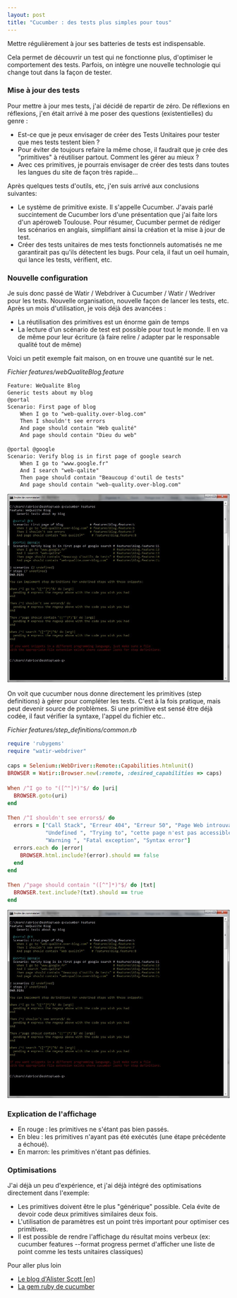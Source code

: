 ```yaml
---
layout: post
title: "Cucumber : des tests plus simples pour tous"
---
```


Mettre régulièrement à jour ses batteries de tests est indispensable.

Cela permet de découvrir un test qui ne fonctionne plus, d'optimiser le comportement des tests. Parfois, on intègre une nouvelle technologie qui change tout dans la façon de tester.

### Mise à jour des tests

Pour mettre à jour mes tests, j'ai décidé de repartir de zéro. De réflexions en réflexions, j'en était arrivé à me poser des questions (existentielles) du genre :

* Est-ce que je peux envisager de créer des Tests Unitaires pour tester que mes tests testent bien ?
* Pour éviter de toujours refaire la même chose, il faudrait que je crée des "primitives" à réutiliser partout. Comment les gérer au mieux ?
* Avec ces primitives, je pourrais envisager de créer des tests dans toutes les langues du site de façon très rapide...

Après quelques tests d'outils, etc, j'en suis arrivé aux conclusions suivantes:

* Le système de primitive existe. Il s'appelle Cucumber. J'avais parlé succintement de Cucumber lors d'une présentation que j'ai faite lors d'un apéroweb Toulouse. Pour résumer, Cucumber permet de rédiger les scénarios en anglais, simplifiant ainsi la création et la mise à jour de test.
* Créer des tests unitaires de mes tests fonctionnels automatisés ne me garantirait pas qu'ils détectent les bugs. Pour cela, il faut un oeil humain, qui lance les tests, vérifient, etc.

### Nouvelle configuration

Je suis donc passé de Watir / Webdriver à Cucumber / Watir / Wedriver pour les tests. Nouvelle organisation, nouvelle façon de lancer les tests, etc. Après un mois d'utilisation, je vois déjà des avancées :

* La réutilisation des primitives est un énorme gain de temps
* La lecture d'un scénario de test est possible pour tout le monde. Il en va de même pour leur écriture (à faire relire / adapter par le responsable qualité tout de même)

Voici un petit exemple fait maison, on en trouve une quantité sur le net.

*Fichier features/webQualiteBlog.feature*

```cucumber
Feature: WeQualite Blog
Generic tests about my blog
@portal
Scenario: First page of blog
    When I go to "web-quality.over-blog.com"
    Then I shouldn't see errors
    And page should contain "Web qualité"
    And page should contain "Dieu du web"

@portal @google
Scenario: Verify blog is in first page of google search
    When I go to "www.google.fr"
    And I search "web-qalite"
    Then page should contain "Beaucoup d'outil de tests" 
    And page should contain "web-quality.over-blog.com"
```

![Résultats de l'éxecution](/public/pictures/2011/cucumber-first.jpg "Sous Windows, la coloration syntaxique est possible grâce à AnsiColor")

On voit que cucumber nous donne directement les primitives (step definitions) à gérer pour compléter les tests. C'est à la fois pratique, mais peut devenir source de problèmes. Si une primitive est sensé être déjà codée, il faut vérifier la syntaxe, l'appel du fichier etc..

*Fichier features/step_definitions/common.rb*

```ruby
require 'rubygems'
require "watir-webdriver"

caps = Selenium::WebDriver::Remote::Capabilities.htmlunit()
BROWSER = Watir::Browser.new(:remote, :desired_capabilities => caps)
 
When /^I go to "([^"]*)"$/ do |uri|
  BROWSER.goto(uri)
end
 
Then /^I shouldn't see errors$/ do
  errors = ["Call Stack", "Erreur 404", "Erreur 50", "Page Web introuvable",
            "Undefined ", "Trying to", "cette page n'est pas accessible",
            "Warning ", "Fatal exception", "Syntax error"]
  errors.each do |error|
    BROWSER.html.include?(error).should == false
  end
end

Then /^page should contain "([^"]*)"$/ do |txt|
  BROWSER.text.include?(txt).should == true
end

```

![Résultats de l'éxecution](/public/pictures/2011/cucumber-first.jpg "Ca marche (ou pas)")


### Explication de l'affichage

* En rouge : les primitives ne s'étant pas bien passés.
* En bleu : les primitives n'ayant pas été exécutés (une étape précédente a échoué).
* En marron: les primitives n'étant pas définies.

### Optimisations

J'ai déjà un peu d'expérience, et j'ai déjà intégré des optimisations directement dans l'exemple:

* Les primitives doivent être le plus "générique" possible. Cela évite de devoir code deux primitives similaires deux fois.
* L'utilisation de paramètres est un point très important pour optimiser ces primitives.
* Il est possible de rendre l'affichage du résultat moins verbeux (ex: cucumber features --format progress permet d'afficher une liste de point comme les tests unitaires classiques)


Pour aller plus loin

* [Le blog d'Alister Scott [en]](http://watirmelon.com/2011/01/21/my-simple-cucumber-watir-page-object-pattern-framework)
* [La gem ruby de cucumber](http://rubygems.org/gems/cucumber)
